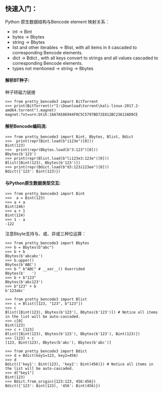 ## 快速入门：

Python 原生数据结构与Bencode element 映射关系：

* int -> Bint
* bytes -> Bbytes
* string -> Bbytes
* list and other iterables -> Blist, with all items in it cascaded to corresponding Bencode elements.
* dict -> Bdict , with all keys convert to strings and all values cascaded to corresponding Bencode elements.
* types not mentioned -> string -> Bbytes

#### 解析BT种子:

种子转磁力链接

```
>>> from pretty_bencode3 import BitTorrent
>>> print(BitTorrent(r"I:\Download\torrent\kali-linux-2017.2-amd64.torrent").magnet)
magnet:?xt=urn:btih:16A7A586944F0C5C5797BD72E812BC23613AD9CE

```

#### 解析Bencode编码流:

```
>>> from pretty_bencode3 import Bint, Bbytes, Blist, Bdict
>>>  print(repr(Bint.load(b"i123e")[0]))
Bint(123)
>>>  print(repr(Bbytes.load(b"3:123")[0]))
Bbytes(b'123')
>>> print(repr(Blist.load(b"li123e3:123e")[0]))
Blist([Bint(123), Bbytes(b'123')])
>>> print(repr(Bdict.load(b"d3:123i123ee")[0]))
Bdict({'123': Bint(123)})

```

#### 与Python原生数据类型交互:

```
>>> from pretty_bencode3 import Bint
>>>  a = Bint(123)
>>> a + a
Bint(246)
>>> a + 1
Bint(124)
>>> 1 - a
-122

```

注意Bbyte支持与、或、异或三种位运算：

```
>>> from pretty_bencode3 import Bbytes
>>> b = Bbytes(b"abc")
>>> b + b
Bbytes(b'abcabc')
>>> b.upper()
Bbytes(b'ABC')
>>> b ^ b"ABC" # __xor__() Overrided
Bbytes(b'   ')
>>> b + b"123"
Bbytes(b'abc123')
>>> b"123" + b
b'123abc'

```

```
>>> from pretty_bencode3 import Blist
>>> c = Blist([123, "123", b"123"]) 
>>> c
Blist([Bint(123), Bbytes(b'123'), Bbytes(b'123')]) # Notice all items in the list will be auto-cascaded.
>>> c[0]
Bint(123)
>>> c + [123]
Blist([Bint(123), Bbytes(b'123'), Bbytes(b'123'), Bint(123)])
>>> [123] + c
[123, Bint(123), Bbytes(b'abc'), Bbytes(b'abc')]
```

```
>>> from pretty_bencode3 import Bdict
>>> d = Bdict(key1=123, key2=456)
>>> d
Bdict({'key1': Bint(123), 'key2': Bint(456)}) # Notice all items in the list will be auto-cascaded.
>>> d["key1"]
Bint(123)
>>> Bdict.from_origin({123:123, 456:456})
Bdict({'123': Bint(123), '456': Bint(456)})

```